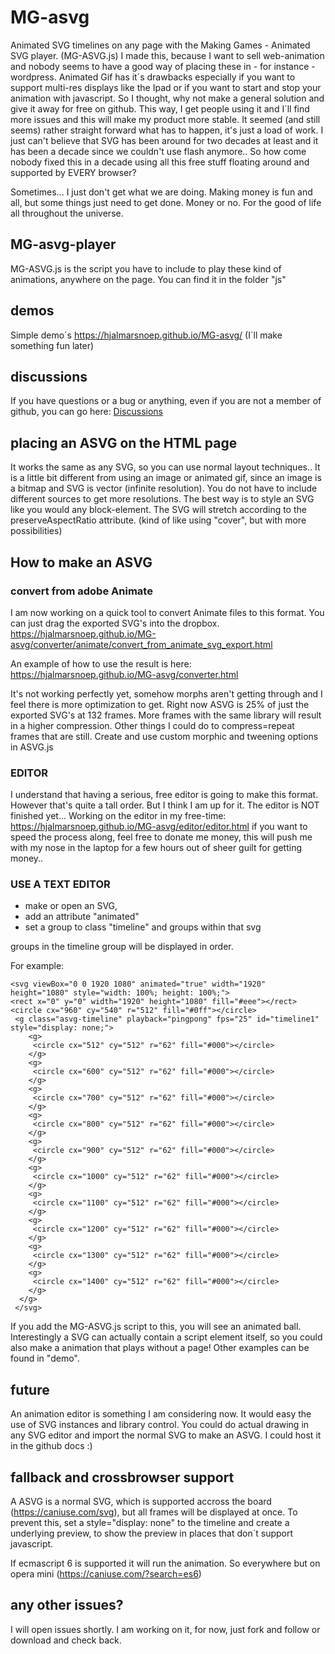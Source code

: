 # MG-asvg
Animated SVG timelines on any page with the Making Games - Animated SVG player. (MG-ASVG.js)
I  made this, because I want to sell web-animation and nobody seems to have a good way of placing these in - for instance - wordpress. Animated Gif has it´s drawbacks especially if you want to support multi-res displays like the Ipad or if
you want to start and stop your animation with javascript.
So I thought, why not make a general solution and give it away for free on github. 
This way, I get people using it and I´ll find more issues and this will make my product more stable.
It seemed (and still seems) rather straight forward what has to happen, it's just a load of work.
I just can't believe that SVG has been around for two decades at least and it has been a decade since we couldn't use flash anymore.. So
how come nobody fixed this in a decade using all this free stuff floating around and supported by EVERY browser?

Sometimes... I just don't get what we are doing. Making money is fun and all, but some things just need to get done. Money or no.
For the good of life all throughout the universe.

## MG-asvg-player
MG-ASVG.js is the script you have to include to play these kind of animations, anywhere on the page. 
You can find it in the folder "js"

## demos
Simple demo´s https://hjalmarsnoep.github.io/MG-asvg/ (I´ll make something fun later)

## discussions
If you have questions or a bug or anything, even if you are not a member of github, you can go here:
[Discussions](https://github.com/HjalmarSnoep/MG-asvg/discussions/1)

## placing an ASVG on the HTML page
It works the same as any SVG, so you can use normal layout techniques..
It is a little bit different from using an image or animated gif, since an image is a bitmap
and SVG is vector (infinite resolution). You do not have to include different sources to get more resolutions.
The best way is to style an SVG like you would any block-element.
The SVG will stretch according to the preserveAspectRatio attribute.
(kind of like using "cover", but with more possibilities)

## How to make an ASVG

### convert from adobe Animate
I am now working on a quick tool to convert Animate files to this format.
You can just drag the exported SVG's into the dropbox.
https://hjalmarsnoep.github.io/MG-asvg/converter/animate/convert_from_animate_svg_export.html

An example of how to use the result is here:
https://hjalmarsnoep.github.io/MG-asvg/converter.html

It's not working perfectly yet, somehow morphs aren't getting through and I feel there is more optimization to get.
Right now ASVG is 25% of just the exported SVG's at 132 frames. More frames with the same library will result in a
higher compression.
Other things I could do to compress=repeat frames that are still. Create and use custom morphic and tweening options in ASVG.js

### EDITOR
I understand that having a serious, free editor is going to make this format. However that's quite a tall order.
But I think I am up for it.
The editor is NOT finished yet... Working on the editor in my free-time:
https://hjalmarsnoep.github.io/MG-asvg/editor/editor.html
if you want to speed the process along, feel free to donate me money, this will push me with my nose in the laptop for a few hours out of sheer guilt for getting money..

### USE A TEXT EDITOR
- make or open an SVG, 
- add an attribute "animated"
- set a group to class "timeline" and groups within that svg

groups in the timeline group will be displayed in order.

For example:

```
<svg viewBox="0 0 1920 1080" animated="true" width="1920" height="1080" style="width: 100%; height: 100%;">
<rect x="0" y="0" width="1920" height="1080" fill="#eee"></rect>
<circle cx="960" cy="540" r="512" fill="#0ff"></circle>
 <g class="asvg-timeline" playback="pingpong" fps="25" id="timeline1" style="display: none;">
  	<g>
     <circle cx="512" cy="512" r="62" fill="#000"></circle>
  	</g>
  	<g>
     <circle cx="600" cy="512" r="62" fill="#000"></circle>
  	</g>
  	<g>
     <circle cx="700" cy="512" r="62" fill="#000"></circle>
  	</g>
  	<g>
     <circle cx="800" cy="512" r="62" fill="#000"></circle>
  	</g>
  	<g>
     <circle cx="900" cy="512" r="62" fill="#000"></circle>
  	</g>
  	<g>
     <circle cx="1000" cy="512" r="62" fill="#000"></circle>
  	</g>
  	<g>
     <circle cx="1100" cy="512" r="62" fill="#000"></circle>
  	</g>
  	<g>
     <circle cx="1200" cy="512" r="62" fill="#000"></circle>
  	</g>
  	<g>
     <circle cx="1300" cy="512" r="62" fill="#000"></circle>
  	</g>
  	<g>
     <circle cx="1400" cy="512" r="62" fill="#000"></circle>
  	</g>
  </g>
 </svg>
```
If you add the MG-ASVG.js script to this, you will see an animated ball.
Interestingly a SVG can actually contain a script element itself, so you could also make a animation that plays without a page!
Other examples can be found in "demo".

## future
An animation editor is something I am considering now. It would easy the use of SVG instances and library control. You could do actual drawing in any SVG editor and import the normal SVG to make an ASVG.
I could host it in the github docs :)

## fallback and crossbrowser support
A ASVG is a normal SVG, which is supported accross the board (https://caniuse.com/svg), 
but all frames will be displayed at once. 
To prevent this, set a style="display: none" to the timeline and create a underlying preview, 
to show the preview in places that don´t support javascript.

If ecmascript 6 is supported it will run the animation.
So everywhere but on opera mini (https://caniuse.com/?search=es6)

## any other issues?
I will open issues shortly. I am working on it, for now, just fork and follow or download and check back.
